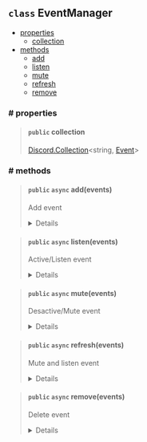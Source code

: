 ## `class` EventManager

- [properties](#properties)
  - [collection](#public-collection)
- [methods](#methods)
  - [add](#public-async-addevents)
  - [listen](#public-async-listenevents)
  - [mute](#public-async-muteevents)
  - [refresh](#public-async-refreshevents)
  - [remove](#public-async-removeevents)

### # properties

> #### `public` collection
>
> [Discord.Collection](https://discord.js.org/#/docs/collection/stable/class/Collection)<string, [Event](../structures/Event.md)>

### # methods

> #### `public` `async` add(events)
>
> Add event
>
> <details>
>
> | parameters |        type        | optional |
> | :--------: | :----------------: | :------: |
> |   events   | string or string[] |  false   |
>
> ##### example
>
> ```js
> await manager.add('ready');
> await manager.add(['ready', 'messageCreate']);
> ```
>
> `return` Promise\<[Event](../structures/Event.md) | [Event](../structures/Event.md)[]>
>
> </details>

> #### `public` `async` listen(events)
>
> Active/Listen event
>
> <details>
>
> | parameters |        type        | optional |
> | :--------: | :----------------: | :------: |
> |   events   | string or string[] |  false   |
>
> ##### example
>
> ```js
> await manager.listen('ready');
> await manager.listen(['ready', 'messageCreate']);
> ```
>
> `return` Promise\<[Event](../structures/Event.md) | [Event](../structures/Event.md)[]>
>
> </details>

> #### `public` `async` mute(events)
>
> Desactive/Mute event
>
> <details>
>
> | parameters |        type        | optional |
> | :--------: | :----------------: | :------: |
> |   events   | string or string[] |  false   |
>
> ##### example
>
> ```js
> await manager.mute('ready');
> await manager.mute(['ready', 'messageCreate']);
> ```
>
> `return` Promise\<[Event](../structures/Event.md) | [Event](../structures/Event.md)[]>
>
> </details>

> #### `public` `async` refresh(events)
>
> Mute and listen event
>
> <details>
>
> | parameters |        type        | optional |
> | :--------: | :----------------: | :------: |
> |   events   | string or string[] |  false   |
>
> ##### example
>
> ```js
> await manager.refresh('ready');
> await manager.refresh(['ready', 'messageCreate']);
> ```
>
> `return` Promise\<[Event](../structures/Event.md) | [Event](../structures/Event.md)[]>
>
> </details>

> #### `public` `async` remove(events)
>
> Delete event
>
> <details>
>
> | parameters |        type        | optional |
> | :--------: | :----------------: | :------: |
> |   events   | string or string[] |  false   |
>
> ##### example
>
> ```js
> await manager.remove('ready');
> await manager.remove(['ready', 'messageCreate']);
> ```
>
> `return` Promise\<[Event](../structures/Event.md) | [Event](../structures/Event.md)[]>
>
> </details>
